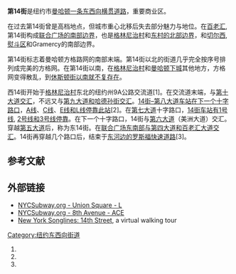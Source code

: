 **第14街**是纽约市[曼哈顿一条东西向横贯道路](https://zh.wikipedia.org/wiki/曼哈顿 "wikilink")，重要商业区。

在过去第14街曾是高档地点，但城市重心北移后失去部分魅力与地位。在[百老汇](https://zh.wikipedia.org/wiki/百老汇 "wikilink"), 第14街构成[联合广场的南部边界](../Page/联合广场_\(纽约市\).md "wikilink")，也是[格林尼治村](../Page/格林尼治村.md "wikilink")和[东村的北部边界](https://zh.wikipedia.org/wiki/东村 "wikilink")，和[切尔西](https://zh.wikipedia.org/wiki/切尔西 "wikilink"), [熨斗区](../Page/熨斗区.md "wikilink")和Gramercy的南部边界。

第14街标志着曼哈顿方格路网的南部末端。第14街以北的街道几乎完全按序号排列成完美的方格网。在第14街以南，在[格林尼治村](../Page/格林尼治村.md "wikilink")和[曼哈顿下城](../Page/曼哈顿下城.md "wikilink")其他地方，方格网变得散乱，到[休斯顿街以南就不复存在](https://zh.wikipedia.org/wiki/休斯顿街 "wikilink")。

西14街开始于[格林尼治村](../Page/格林尼治村.md "wikilink")东北的纽约州9A公路交流道\[1\]。在交流道末端，与[第十大道交汇](https://zh.wikipedia.org/wiki/第十大道 "wikilink")，不远又与[第九大道和哈德孙街交汇](https://zh.wikipedia.org/wiki/第九大道 "wikilink")。[14街–第八大道车站在下一个十字路口](https://zh.wikipedia.org/wiki/14街–第八大道_\(纽约地铁\) "wikilink")，[A线](https://zh.wikipedia.org/wiki/纽约地铁A线 "wikilink")、[C线](https://zh.wikipedia.org/wiki/纽约地铁C线 "wikilink")、[E线和](https://zh.wikipedia.org/wiki/纽约地铁E线 "wikilink")[L线停靠此站](https://zh.wikipedia.org/wiki/纽约地铁L线 "wikilink")\[2\]。在[第七大道](../Page/第七大道.md "wikilink")十字路口，[14街车站有](https://zh.wikipedia.org/wiki/14街车站_\(IRT百老汇–第七大道线\) "wikilink")[1号线](https://zh.wikipedia.org/wiki/纽约地铁1号线 "wikilink"), [2号线和](https://zh.wikipedia.org/wiki/纽约地铁2号线 "wikilink")[3号线停靠](https://zh.wikipedia.org/wiki/纽约地铁3号线 "wikilink")。在下一个十字路口，14街与[第六大道](../Page/第六大道.md "wikilink")（美洲大道）交汇。穿越[第五大道](../Page/第五大道.md "wikilink")后，称为东14街。在[联合广场东南部与第四大道和百老汇大道交汇](../Page/联合广场_\(纽约市\).md "wikilink")。14街再穿越几个路口后，结束于[东河边的](https://zh.wikipedia.org/wiki/东河_\(紐約市\) "wikilink")[罗斯福快速道路](https://zh.wikipedia.org/wiki/罗斯福快速道路 "wikilink")\[3\]。

## 参考文献

<div class="references-small">

<references />

</div>

## 外部链接

  - [NYCSubway.org - Union Square - L](http://www.nycsubway.org/perl/stations?203:2866)
  - [NYCSubway.org - 8th Avenue - ACE](http://www.nycsubway.org/perl/stations?203:3211)
  - [New York Songlines: 14th Street](http://home.roadrunner.com/~jkn/nysonglines/14st.htm), a virtual walking tour

[Category:纽约东西向街道](https://zh.wikipedia.org/wiki/Category:纽约东西向街道 "wikilink")

1.

2.
3.